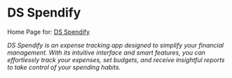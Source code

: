 # DS Spendify

Home Page for: [DS Spendify](https://github.com/dsvillalobos/DS-Spendify)

_DS Spendify is an expense tracking app designed to simplify your financial management. With its intuitive interface and smart features, you can effortlessly track your expenses, set budgets, and receive insightful reports to take control of your spending habits._
